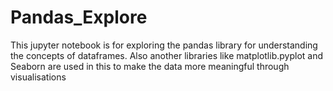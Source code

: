 # Pandas_Explore
This jupyter notebook is for exploring the pandas library for understanding the concepts of dataframes. 
Also another libraries like matplotlib.pyplot and Seaborn are used in this to make the data more meaningful through visualisations
